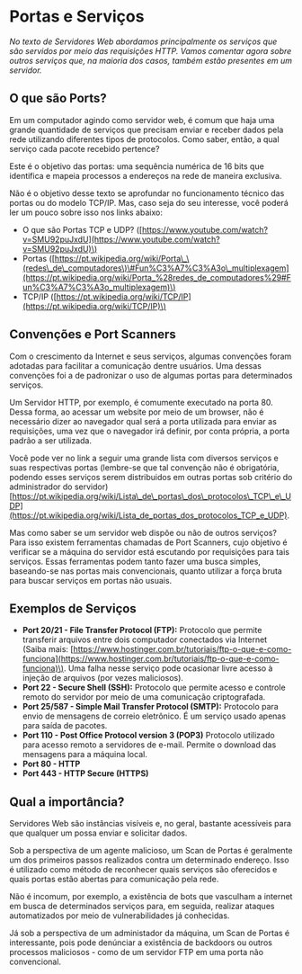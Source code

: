 # Portas e Serviços

_No texto de Servidores Web abordamos principalmente os serviços que são servidos por meio das requisições HTTP. Vamos comentar agora sobre outros serviços que, na maioria dos casos, também estão presentes em um servidor._

## O que são Ports?

Em um computador agindo como servidor web, é comum que haja uma grande quantidade de serviços que precisam enviar e receber dados pela rede utilizando diferentes tipos de protocolos. Como saber, então, a qual serviço cada pacote recebido pertence?

Este é o objetivo das portas: uma sequência numérica de 16 bits que identifica e mapeia processos a endereços na rede de maneira exclusiva.

Não é o objetivo desse texto se aprofundar no funcionamento técnico das portas ou do modelo TCP/IP. Mas, caso seja do seu interesse, você poderá ler um pouco sobre isso nos links abaixo:

* O que são Portas TCP e UDP? \([https://www.youtube.com/watch?v=SMU92puJxdU](https://www.youtube.com/watch?v=SMU92puJxdU)\)
* Portas \([https://pt.wikipedia.org/wiki/Porta\_\(redes\_de\_computadores\)\#Fun%C3%A7%C3%A3o\_multiplexagem](https://pt.wikipedia.org/wiki/Porta_%28redes_de_computadores%29#Fun%C3%A7%C3%A3o_multiplexagem)\)
* TCP/IP \([https://pt.wikipedia.org/wiki/TCP/IP](https://pt.wikipedia.org/wiki/TCP/IP)\)

## Convenções e Port Scanners

Com o crescimento da Internet e seus serviços, algumas convenções foram adotadas para facilitar a comunicação dentre usuários. Uma dessas convenções foi a de padronizar o uso de algumas portas para determinados serviços.

Um Servidor HTTP, por exemplo, é comumente executado na porta 80. Dessa forma, ao acessar um website por meio de um browser, não é necessário dizer ao navegador qual será a porta utilizada para enviar as requisições, uma vez que o navegador irá definir, por conta própria, a porta padrão a ser utilizada.

Você pode ver no link a seguir uma grande lista com diversos serviços e suas respectivas portas \(lembre-se que tal convenção não é obrigatória, podendo esses serviços serem distribuidos em outras portas sob critério do administrador do servidor\) [https://pt.wikipedia.org/wiki/Lista\_de\_portas\_dos\_protocolos\_TCP\_e\_UDP](https://pt.wikipedia.org/wiki/Lista_de_portas_dos_protocolos_TCP_e_UDP).

Mas como saber se um servidor web dispõe ou não de outros serviços? Para isso existem ferramentas chamadas de Port Scanners, cujo objetivo é verificar se a máquina do servidor está escutando por requisições para tais serviços. Essas ferramentas podem tanto fazer uma busca simples, baseando-se nas portas mais convencionais, quanto utilizar a força bruta para buscar serviços em portas não usuais.

## Exemplos de Serviços

* **Port 20/21 - File Transfer Protocol \(FTP\):** Protocolo que permite transferir arquivos entre dois computador conectados via Internet \(Saiba mais: [https://www.hostinger.com.br/tutoriais/ftp-o-que-e-como-funciona](https://www.hostinger.com.br/tutoriais/ftp-o-que-e-como-funciona)\). Uma falha nesse serviço pode ocasionar livre acesso à injeção de arquivos \(por vezes maliciosos\).
* **Port 22 - Secure Shell \(SSH\):** Protocolo que permite acesso e controle remoto do servidor por meio de uma comunicação criptografada.
* **Port 25/587 - Simple Mail Transfer Protocol \(SMTP\):** Protocolo para envio de mensagens de correio eletrônico. É um serviço usado apenas para saída de pacotes.
* **Port 110 - Post Office Protocol version 3 \(POP3\)** Protocolo utilizado para acesso remoto a servidores de e-mail. Permite o download das mensagens para a máquina local.
* **Port 80 - HTTP**
* **Port 443 - HTTP Secure \(HTTPS\)**

## Qual a importância?

Servidores Web são instâncias visíveis e, no geral, bastante acessíveis para que qualquer um possa enviar e solicitar dados.

Sob a perspectiva de um agente malicioso, um Scan de Portas é geralmente um dos primeiros passos realizados contra um determinado endereço. Isso é utilizado como método de reconhecer quais serviços são oferecidos e quais portas estão abertas para comunicação pela rede.

Não é incomum, por exemplo, a existência de bots que vasculham a internet em busca de determinados serviços para, em seguida, realizar ataques automatizados por meio de vulnerabilidades já conhecidas.

Já sob a perspectiva de um administador da máquina, um Scan de Portas é interessante, pois pode denúnciar a existência de backdoors ou outros processos maliciosos - como de um servidor FTP em uma porta não convencional.
